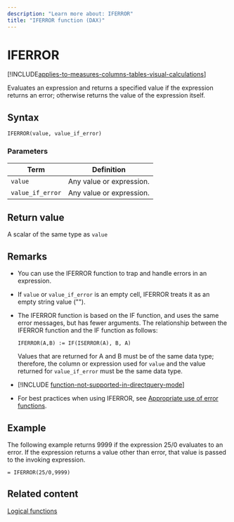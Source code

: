 ```yaml
---
description: "Learn more about: IFERROR"
title: "IFERROR function (DAX)"
---
```

# IFERROR

[!INCLUDE[applies-to-measures-columns-tables-visual-calculations](includes/applies-to-measures-columns-tables-visual-calculations.md)]

Evaluates an expression and returns a specified value if the expression returns an error; otherwise returns the value of the expression itself.

## Syntax

```dax
IFERROR(value, value_if_error)
```

### Parameters

|Term|Definition|
|--------|--------------|
|`value`|Any value or expression.|
|`value_if_error`|Any value or expression.|

## Return value

A scalar of the same type as `value`

## Remarks

- You can use the IFERROR function to trap and handle errors in an expression.

- If `value` or `value_if_error` is an empty cell, IFERROR treats it as an empty string value ("").

- The IFERROR function is based on the IF function, and uses the same error messages, but has fewer arguments. The relationship between the IFERROR function and the IF function as follows:

  `IFERROR(A,B) := IF(ISERROR(A), B, A)`

  Values that are returned for A and B must be of the same data type; therefore, the column or expression used for `value` and the value returned for `value_if_error` must be the same data type.

- [!INCLUDE [function-not-supported-in-directquery-mode](includes/function-not-supported-in-directquery-mode.md)]

- For best practices when using IFERROR, see [Appropriate use of error functions](best-practices/dax-error-functions.md).

## Example

The following example returns 9999 if the expression 25/0 evaluates to an error. If the expression returns a value other than error, that value is passed to the invoking expression.

```dax
= IFERROR(25/0,9999)
```

## Related content

[Logical functions](logical-functions-dax.md)
